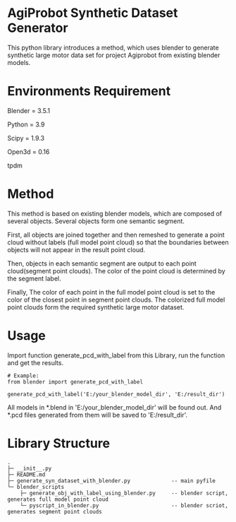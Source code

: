 # AgiProbot Synthetic Dataset Generator

This python library introduces a method, which uses blender to generate synthetic large motor data set for project
Agiprobot from existing blender models.

# Environments Requirement

Blender = 3.5.1

Python = 3.9

Scipy = 1.9.3

Open3d = 0.16

tpdm

# Method

This method is based on existing blender models, which are composed of several objects. Several objects form one
semantic segment.

First, all objects are joined together and then remeshed to generate a point cloud without labels (full model point
cloud)
so that the boundaries between objects will not appear in the result point cloud.

Then, objects in each semantic segment are output to each point cloud(segment point clouds). The color of the point
cloud is determined by the segment label.

Finally, The color of each point in the full model point cloud is set to the color of the closest point in segment point
clouds. The colorized full model point clouds form the required synthetic large motor dataset.

# Usage

Import function generate_pcd_with_label from this Library, run the function and get the results.

```
# Example:
from blender import generate_pcd_with_label

generate_pcd_with_label('E:/your_blender_model_dir', 'E:/result_dir')

```

All models in *.blend in 'E:/your_blender_model_dir' will be found out. And *.pcd files generated from them will be
saved to 'E:/result_dir'.

# Library Structure

```
.
├─ __init__.py
├─ README.md
├─ generate_syn_dataset_with_blender.py             -- main pyfile
└─ blender_scripts
    ├─ generate_obj_with_label_using_blender.py     -- blender script, generates full model point cloud
    └─ pyscript_in_blender.py                       -- blender scriot, generates segment point clouds
```

